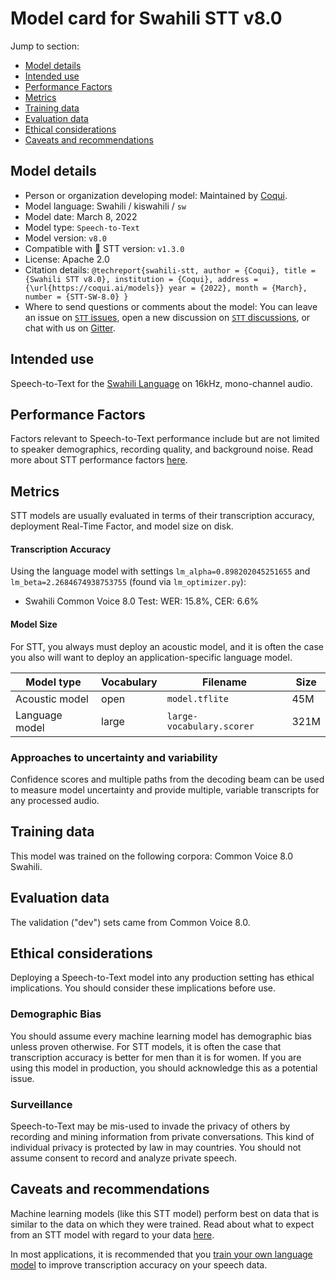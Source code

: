 # Model card for Swahili STT v8.0

Jump to section:

- [Model details](#model-details)
- [Intended use](#intended-use)
- [Performance Factors](#performance-factors)
- [Metrics](#metrics)
- [Training data](#training-data)
- [Evaluation data](#evaluation-data)
- [Ethical considerations](#ethical-considerations)
- [Caveats and recommendations](#caveats-and-recommendations)

## Model details

- Person or organization developing model: Maintained by [Coqui](https://coqui.ai/).
- Model language: Swahili / kiswahili / `sw`
- Model date: March 8, 2022
- Model type: `Speech-to-Text`
- Model version: `v8.0`
- Compatible with 🐸 STT version: `v1.3.0`
- License: Apache 2.0
- Citation details: `@techreport{swahili-stt, author = {Coqui}, title = {Swahili STT v8.0}, institution = {Coqui}, address = {\url{https://coqui.ai/models}} year = {2022}, month = {March}, number = {STT-SW-8.0} }`
- Where to send questions or comments about the model: You can leave an issue on [`STT` issues](https://github.com/coqui-ai/STT/issues), open a new discussion on [`STT` discussions](https://github.com/coqui-ai/STT/discussions), or chat with us on [Gitter](https://gitter.im/coqui-ai/).

## Intended use

Speech-to-Text for the [Swahili Language](https://en.wikipedia.org/wiki/Swahili_language) on 16kHz, mono-channel audio.

## Performance Factors

Factors relevant to Speech-to-Text performance include but are not limited to speaker demographics, recording quality, and background noise. Read more about STT performance factors [here](https://stt.readthedocs.io/en/latest/DEPLOYMENT.html#how-will-a-model-perform-on-my-data).

## Metrics

STT models are usually evaluated in terms of their transcription accuracy, deployment Real-Time Factor, and model size on disk.

#### Transcription Accuracy

Using the language model with settings `lm_alpha=0.898202045251655` and `lm_beta=2.2684674938753755` (found via `lm_optimizer.py`):

- Swahili Common Voice 8.0 Test: WER: 15.8\%, CER: 6.6\%

#### Model Size

For STT, you always must deploy an acoustic model, and it is often the case you also will want to deploy an application-specific language model.

|Model type|Vocabulary|Filename|Size|
----------------|-----|----------------|-----|
|Acoustic model | open | `model.tflite` | 45M|
|Language model | large  | `large-vocabulary.scorer` |321M|

### Approaches to uncertainty and variability

Confidence scores and multiple paths from the decoding beam can be used to measure model uncertainty and provide multiple, variable transcripts for any processed audio.

## Training data

This model was trained on the following corpora: Common Voice 8.0 Swahili.

## Evaluation data

The validation ("dev") sets came from Common Voice 8.0.

## Ethical considerations

Deploying a Speech-to-Text model into any production setting has ethical implications. You should consider these implications before use.

### Demographic Bias

You should assume every machine learning model has demographic bias unless proven otherwise. For STT models, it is often the case that transcription accuracy is better for men than it is for women. If you are using this model in production, you should acknowledge this as a potential issue.

### Surveillance

Speech-to-Text may be mis-used to invade the privacy of others by recording and mining information from private conversations. This kind of individual privacy is protected by law in may countries. You should not assume consent to record and analyze private speech.

## Caveats and recommendations

Machine learning models (like this STT model) perform best on data that is similar to the data on which they were trained. Read about what to expect from an STT model with regard to your data [here](https://stt.readthedocs.io/en/latest/DEPLOYMENT.html#how-will-a-model-perform-on-my-data). 

In most applications, it is recommended that you [train your own language model](https://stt.readthedocs.io/en/latest/LANGUAGE_MODEL.html) to improve transcription accuracy on your speech data.
